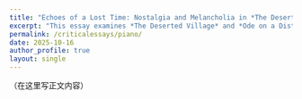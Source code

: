 ```yaml
---
title: "Echoes of a Lost Time: Nostalgia and Melancholia in *The Deserted Village* and *Eton College*"
excerpt: "This essay examines *The Deserted Village* and *Ode on a Distant Prospect of Eton College* through the lens of nostalgic melancholia, exploring how both poems dramatize the temporal tension between memory and loss. It argues that Goldsmith’s restorative nostalgia aspires to rebuild a vanished moral order, whereas Gray’s reflective nostalgia accepts irretrievability and turns remembrance into introspection. Together they illuminate the eighteenth century’s poetic negotiation between time, emotion, and historical consciousness. (MA coursework essay, *Melancholia and Hypochondria in 18th Century Europe*, King’s College London.)"
permalink: /criticalessays/piano/
date: 2025-10-16
author_profile: true
layout: single
---
```


（在这里写正文内容）
